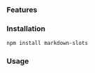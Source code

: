 ### Features

<!-- slot: features -->

### Installation

```bash
npm install markdown-slots
```

### Usage

<!-- slot: usage -->